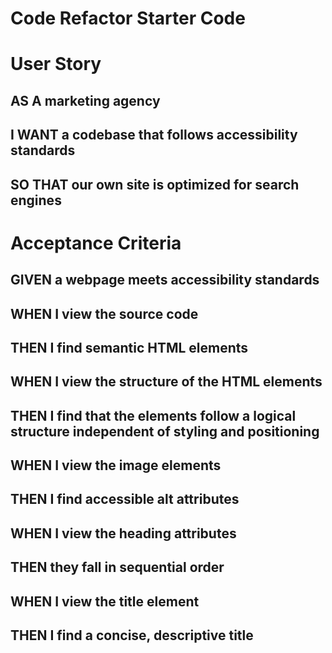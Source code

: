 # Code Refactor Starter Code

# User Story

## AS A marketing agency
## I WANT a codebase that follows accessibility standards
## SO THAT our own site is optimized for search engines

# Acceptance Criteria

## GIVEN a webpage meets accessibility standards
## WHEN I view the source code
## THEN I find semantic HTML elements
## WHEN I view the structure of the HTML elements
## THEN I find that the elements follow a logical structure independent of styling and positioning
## WHEN I view the image elements
## THEN I find accessible alt attributes
## WHEN I view the heading attributes
## THEN they fall in sequential order
## WHEN I view the title element
## THEN I find a concise, descriptive title

